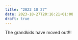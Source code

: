 ```yaml
---
title: "2023 10 27"
date: 2023-10-27T20:16:21+01:00
draft: true
---
```


The grandkids have moved out!!!
